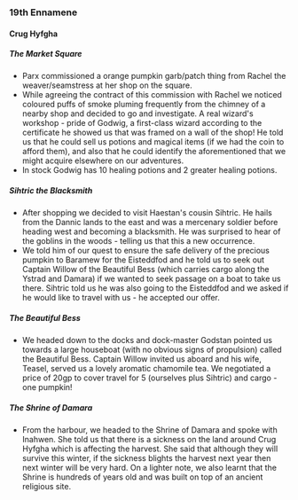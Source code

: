 ### 19th Ennamene
#### Crug Hyfgha
##### The Market Square
* Parx commissioned a orange pumpkin garb/patch thing from Rachel the weaver/seamstress at her shop on the square.
* While agreeing the contract of this commission with Rachel we noticed coloured puffs of smoke pluming frequently from the chimney of a nearby shop and decided to go and investigate. A real wizard's workshop - pride of Godwig, a first-class wizard according to the certificate he showed us that was framed on a wall of the shop! He told us that he could sell us potions and magical items (if we had the coin to afford them), and also that he could identify the aforementioned that we might acquire elsewhere on our adventures.
* In stock Godwig has 10 healing potions and 2 greater healing potions.

##### Sihtric the Blacksmith
* After shopping we decided to visit Haestan's cousin Sihtric. He hails from the Dannic lands to the east and was a mercenary soldier before heading west and becoming a blacksmith. He was surprised to hear of the goblins in the woods - telling us that this a new occurrence.
* We told him of our quest to ensure the safe delivery of the precious pumpkin to Baramew for the Eisteddfod and he told us to seek out Captain Willow of the Beautiful Bess (which carries cargo along the Ystrad and Damara) if we wanted to seek passage on a boat to take us there. Sihtric told us he was also going to the Eisteddfod and we asked if he would like to travel with us - he accepted our offer.

##### The Beautiful Bess
* We headed down to the docks and dock-master Godstan pointed us towards a large houseboat (with no obvious signs of propulsion) called the Beautiful Bess. Captain Willow invited us aboard and his wife, Teasel, served us a lovely aromatic chamomile tea. We negotiated a price of 20gp to cover travel for 5 (ourselves plus Sihtric) and cargo - one pumpkin!

##### The Shrine of Damara
* From the harbour, we headed to the Shrine of Damara and spoke with Inahwen. She told us that there is a sickness on the land around Crug Hyfgha which is affecting the harvest. She said that although they will survive this winter, if the sickness blights the harvest next year then next winter will be very hard. On a lighter note, we also learnt that the Shrine is hundreds of years old and was built on top of an ancient religious site.
